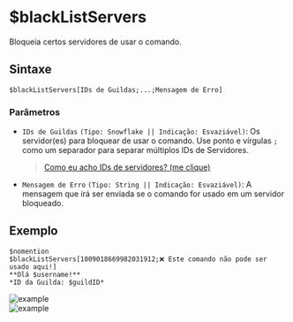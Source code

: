 # $blackListServers
Bloqueia certos servidores de usar o comando.

## Sintaxe 
```
$blackListServers[IDs de Guildas;...;Mensagem de Erro]
```

### Parâmetros
- `IDs de Guildas` `(Tipo: Snowflake || Indicação: Esvaziável)`: Os servidor(es) para bloquear de usar o comando. Use ponto e vírgulas `;` como um separador para separar múltiplos IDs de Servidores.
   > [Como eu acho IDs de servidores? (me clique)](https://support.discord.com/hc/en-us/articles/206346498-Where-can-I-find-my-User-Server-Message-ID-)
- `Mensagem de Erro` `(Tipo: String || Indicação: Esvaziável)`: A mensagem que irá ser enviada se o comando for usado em um servidor bloqueado.


## Exemplo
```
$nomention
$blackListServers[1009018669982031912;❌ Este comando não pode ser usado aqui!]
**Olá $username!**
*ID da Guilda: $guildID*
```
![example](https://user-images.githubusercontent.com/113303649/211995843-0d9eba33-e36a-484f-ad97-eb6e67391af1.png)\
![example](https://user-images.githubusercontent.com/113303649/211996168-47ba94ff-e03d-40f9-8b33-5758454f5ce9.png)
